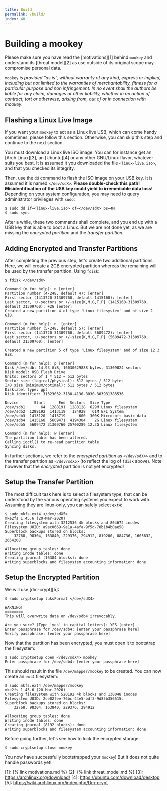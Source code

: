 ```yaml
---
title: Build
permalink: /build/
index: 40
---
```


# Building a mookey

Please make sure you have read the [motivations][1] behind `mookey` and
understand its [threat model][2] as use outside of its original scope may
compromise personal data.

`mookey` *is provided “as is”, without warranty of any kind, express or
implied, including but not limited to the warranties of merchantability,
fitness for a particular purpose and non infringement. In no event shall the
authors be liable for any claim, damages or other liability, whether in an
action of contract, tort or otherwise, arising from, out of or in connection
with mookey*.


## Flashing a Linux Live Image

If you want your `mookey` to act as a Linux live USB, which can come handy
sometimes, please follow this section. Otherwise, you can skip this step
and continue to the next section.

You must download a Linux live ISO image. You can for instance get an [Arch
Linux][3], an [Ubuntu][4] or any other GNU/Linux flavor, whatever suits you
best. It is assumed it you downloaded the file `<linux-live.iso>`, and that
you checked its integrity.

Then, use the `dd` command to flash the ISO image on your USB key. It is
assumed it is named `</dev/sdX>`. **Please double-check this path!
Misidentification of the USB key could yield to irremediable data loss!**
Depending on your system configuration, you may need to query administrator
privileges with `sudo`:

```
$ sudo dd if=<linux-live.iso> of=</dev/sdX> bs=4M
$ sudo sync
```

After a while, these two commands shall complete, and you end up with a USB key
that is able to boot a Linux. But we are not done yet, as we are missing the
*encrypted partition* and the *transfer partition*.


## Adding Encrypted and Transfer Partitions

After completing the previous step, let's create two additional partitions.
Here, we will create a 2GB encrypted partition whereas the remaining will
be used by the transfer partition. Using `fdisk`:

```
$ fdisk </dev/sdX>

Command (m for help): n [enter]
Partition number (4-248, default 4): [enter]
First sector (1413720-31309760, default 1415168): [enter]
Last sector, +/-sectors or +/-size{K,M,G,T,P} (1415168-31309760, default 31309760): +2G [enter]
Created a new partition 4 of type 'Linux filesystem' and of size 2 GiB.

Command (m for help): n  [enter]
Partition number (5-248, default 5): [enter]
First sector (1413720-31309760, default 5609472): [enter]
Last sector, +/-sectors or +/-size{K,M,G,T,P} (5609472-31309760, default 31309760): [enter]

Created a new partition 5 of type 'Linux filesystem' and of size 12.3 GiB.

Command (m for help): p [enter]
Disk /dev/sdb: 14.93 GiB, 16030629888 bytes, 31309824 sectors
Disk model: USB Flash Drive
Units: sectors of 1 * 512 = 512 bytes
Sector size (logical/physical): 512 bytes / 512 bytes
I/O size (minimum/optimal): 512 bytes / 512 bytes
Disklabel type: gpt
Disk identifier: 31323032-3130-4130-B030-303931383536

Device       Start      End  Sectors  Size Type
/dev/sdb1       64  1288191  1288128  629M Linux filesystem
/dev/sdb2  1288192  1413119   124928   61M EFI System
/dev/sdb3  1413120  1413719      600  300K Microsoft basic data
/dev/sdb4  1415168  5609471  4194304    2G Linux filesystem
/dev/sdb5  5609472 31309760 25700289 12.3G Linux filesystem

Command (m for help): w [enter]
The partition table has been altered.
Calling ioctl() to re-read partition table.
Syncing disks.
```

In further sections, we refer to the *encrypted partition* as `</dev/sdX4>` and
to the transfer partition as `</dev/sdX5>` (to reflect the log of `fdisk`
above). Note however that the *encrypted* partition is not yet encrypted!


## Setup the Transfer Partition

The most difficult task here is to select a filesystem type, that can be
understood by the various operating systems you expect to work with. Assuming
they are linux-only, you can safely select `ext4`:

```
$ sudo mkfs.ext4 </dev/sdX5>
mke2fs 1.45.6 (20-Mar-2020)
Creating filesystem with 3212536 4k blocks and 804672 inodes
Filesystem UUID: a9ac0669-9e1a-4afa-9f5d-78b1b4b0ae58
Superblock backups stored on blocks:
	32768, 98304, 163840, 229376, 294912, 819200, 884736, 1605632, 2654208

Allocating group tables: done
Writing inode tables: done
Creating journal (16384 blocks): done
Writing superblocks and filesystem accounting information: done
```


## Setup the Encrypted Partition

We will use [dm-crypt][5]:

```
$ sudo cryptsetup luksFormat </dev/sdX4>

WARNING!
========
This will overwrite data on /dev/sdb4 irrevocably.

Are you sure? (Type 'yes' in capital letters): YES [enter]
Enter passphrase for /dev/sdb4: [enter your passphrase here]
Verify passphrase: [enter your passphrase here]
```

Now that the partition has been encrypted, you must open it to bootstrap
the filesystem:

```
$ sudo cryptsetup open </dev/sdX4> mookey
Enter passphrase for /dev/sdb4: [enter your passphrase here]
```

This should result in the file `/dev/mapper/mookey` to be created. You can
now create an `ext4` filesystem:

```
$ sudo mkfs.ext4 /dev/mapper/mookey
mke2fs 1.45.6 (20-Mar-2020)
Creating filesystem with 520192 4k blocks and 130048 inodes
Filesystem UUID: 2ce02fee-76bc-44e5-bdf3-9d85b356515c
Superblock backups stored on blocks:
	32768, 98304, 163840, 229376, 294912

Allocating group tables: done
Writing inode tables: done
Creating journal (8192 blocks): done
Writing superblocks and filesystem accounting information: done
```

Before going further, let's see how to lock the encrypted storage:

```
$ sudo cryptsetup close mookey
```

You now have successfully bootstrapped your `mookey`! But it does not quite
handle passwords yet!


[1]: {% link motivations.md %}
[2]: {% link threat_model.md %}
[3]: https://archlinux.org/download/
[4]: https://ubuntu.com/download/desktop
[5]: https://wiki.archlinux.org/index.php/Dm-crypt
